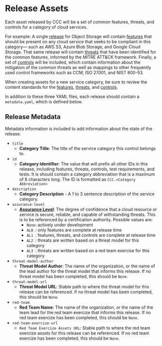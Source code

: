 # Release Assets

Each asset released by CCC will be a set of common features, threats, and controls for a category of cloud services.

For example: A single [release] for Object Storage will contain [features] that should be present on any cloud service that seeks to be compliant in this category— such as AWS S3, Azure Blob Storage, and Google Cloud Storage. That same release will contain [threats] that have been identified for the common features, informed by the MITRE ATT&CK framework. Finally, a set of [controls] will be included, which contain information about the mitigation of the common threats as well as mappings to other frequently used control frameworks such as CCM, ISO 27001, and NIST 800-53.

When creating assets for a new service category, be sure to review the content standards for the [features], [threats], and [controls].

In addition to these three YAML files, each release should contain a `metadata.yaml`, which is defined below.

## Release Metadata

Metadata information is included to add information about the state of the release.

- `title`
  - **Category Title**: The title of the service category this control belongs to.
- `id`
  - **Category Identifier**: The value that will prefix all other IDs in this release, including features, threats, controls, test requirements, and tests. It is should contain a category abbreviation that is a maximum of 8 characters long. The ID is formatted as `CCC.<Category Abbreviation>`
- `description`
  - **Category Description** - A 1 to 3 sentence description of the service category.
- `assurance-level`
  - **[Assurance Level]**: The degree of confidence that a cloud resource or service is secure, reliable, and capable of withstanding threats. This is to be referenced by a certification authority. Possible values are:
    - `None`: actively under development
    - `AL0 `: only features are complete at release time
    - `AL1 `: features, threats, and controls are complete at release time
    - `AL2 `: threats are written based on a threat model for this category
    - `AL3 `: threats are written based on a red team exercise for this category
- `threat-model-author`
  - **Threat Model Author**: The name of the organization, or the name of the lead author for the threat model that informs this release. If no threat model has been completed, this should be `None`.
- `threat-model-url`
  - **Threat Model URL**: Stable path to where the threat model for this release can be referenced. If no threat model has been completed, this should be `None`.
- `red-team`
  - **Red Team Name**: The name of the organization, or the name of the team lead for the red team exercize that informs this release. If no red team exercize has been completed, this should be `None`.
- `red-team-exercize-url`
  - `Red Team Exercize Assets URL`: Stable path to where the red team exercize assets for this release can be referenced. If no red team exercize has been completed, this should be `None`.

[release]: ../releases.md
[features]: ./feature-definitions.md
[threats]: ./threat-definitions.md
[controls]: ./control-definitions.md
[Assurance Level]: ./assurance-level-definitions.md
